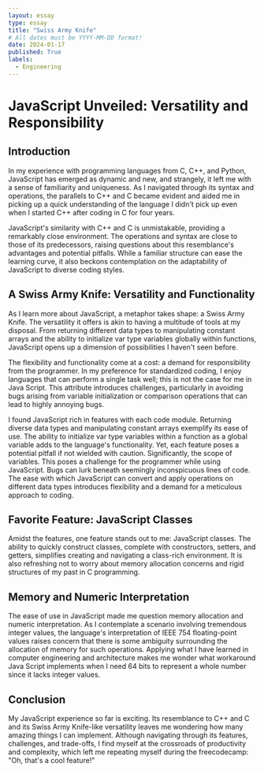 ```yaml
---
layout: essay
type: essay
title: "Swiss Army Knife"
# All dates must be YYYY-MM-DD format!
date: 2024-01-17
published: True
labels:
  - Engineering
---
```


# JavaScript Unveiled: Versatility and Responsibility

## Introduction

In my experience with programming languages from C, C++, and Python, JavaScript has emerged as dynamic and new, and strangely, it left me with a sense of familiarity and uniqueness. As I navigated through its syntax and operations, the parallels to C++ and C became evident and aided me in picking up a quick understanding of the language I didn't pick up even when I started C++ after coding in C for four years.

JavaScript's similarity with C++ and C is unmistakable, providing a remarkably close environment. The operations and syntax are close to those of its predecessors, raising questions about this resemblance's advantages and potential pitfalls. While a familiar structure can ease the learning curve, it also beckons contemplation on the adaptability of JavaScript to diverse coding styles.

## A Swiss Army Knife: Versatility and Functionality

As I learn more about JavaScript, a metaphor takes shape: a Swiss Army Knife. The versatility it offers is akin to having a multitude of tools at my disposal. From returning different data types to manipulating constant arrays and the ability to initialize var type variables globally within functions, JavaScript opens up a dimension of possibilities I haven't seen before.

The flexibility and functionality come at a cost: a demand for responsibility from the programmer. In my preference for standardized coding, I enjoy languages that can perform a single task well; this is not the case for me in Java Script. This attribute introduces challenges, particularly in avoiding bugs arising from variable initialization or comparison operations that can lead to highly annoying bugs.

I found JavaScript rich in features with each code module. Returning diverse data types and manipulating constant arrays exemplify its ease of use. The ability to initialize var type variables within a function as a global variable adds to the language's functionality. Yet, each feature poses a potential pitfall if not wielded with caution. Significantly, the scope of variables. This poses a challenge for the programmer while using  JavaScript. Bugs can lurk beneath seemingly inconspicuous lines of code. The ease with which JavaScript can convert and apply operations on different data types introduces flexibility and a demand for a meticulous approach to coding.

## Favorite Feature: JavaScript Classes

Amidst the features, one feature stands out to me: JavaScript classes. The ability to quickly construct classes, complete with constructors, setters, and getters, simplifies creating and navigating a class-rich environment. It is also refreshing not to worry about memory allocation concerns and rigid structures of my past in C programming.

## Memory and Numeric Interpretation

The ease of use in JavaScript made me question memory allocation and numeric interpretation. As I contemplate a scenario involving tremendous integer values, the language's interpretation of IEEE 754 floating-point values raises concern that there is some ambiguity surrounding the allocation of memory for such operations. Applying what I have learned in computer engineering and architecture makes me wonder what workaround Java Script implements when I need 64 bits to represent a whole number since it lacks integer values.

## Conclusion

My JavaScript experience so far is exciting. Its resemblance to C++ and C and its Swiss Army Knife-like versatility leaves me wondering how many amazing things I can implement. Although navigating through its features, challenges, and trade-offs, I find myself at the crossroads of productivity and complexity, which left me repeating myself during the freecodecamp: "Oh, that's a cool feature!"


